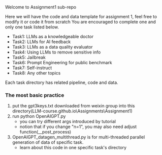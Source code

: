 Welcome to Assignment1 sub-repo

Here we will have the code and data template for assignment 1, feel free to modify it or code it from scratch
You are encouraged  to complete one and only one task listed below.

- Task1: LLMs as a knowledgeable doctor
- Task2: LLMs for AI feedback
- Task3: LLMs as a data quality evaluator
- Task4: Using LLMs to remove sensitive info
- Task5: Jailbreak
- Task6: Prompt Engineering for public benchmark
- Task7: Self-instruct
- Task8: Any other topics

Each task directory has related pipeline, code and data.

### The most basic practice
  1. put the gpt3keys.txt downloaded from weixin group into this directory(LLM-course.github.io\Assignments\Assignment1)
  2. run python OpenAIGPT.py
       - you can try different args introduced by tutorial
       - notion that if you change "n=1", you may also need adjust function(__post_process)   
  3. OpenAIGPT_datagen_multithread.py is for multi-threaded parallel generation of data of specific task.
       - learn about this code in one specific task's directory